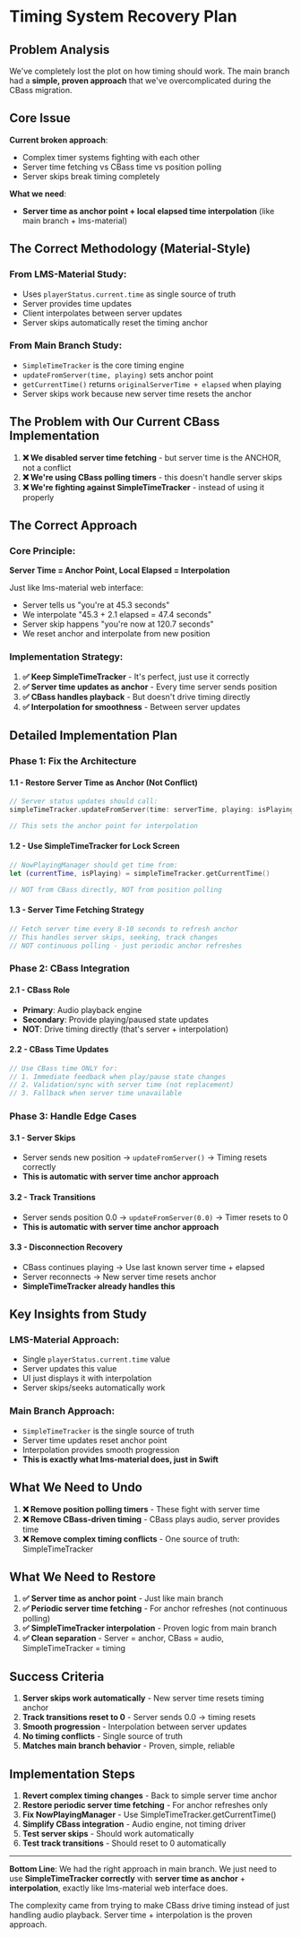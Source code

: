 # Timing System Recovery Plan

## Problem Analysis

We've completely lost the plot on how timing should work. The main branch had a **simple, proven approach** that we've overcomplicated during the CBass migration.

## Core Issue

**Current broken approach**: 
- Complex timer systems fighting with each other
- Server time fetching vs CBass time vs position polling
- Server skips break timing completely

**What we need**: 
- **Server time as anchor point + local elapsed time interpolation** (like main branch + lms-material)

## The Correct Methodology (Material-Style)

### **From LMS-Material Study**:
- Uses `playerStatus.current.time` as single source of truth
- Server provides time updates
- Client interpolates between server updates
- Server skips automatically reset the timing anchor

### **From Main Branch Study**:
- `SimpleTimeTracker` is the core timing engine
- `updateFromServer(time, playing)` sets anchor point
- `getCurrentTime()` returns `originalServerTime + elapsed` when playing
- Server skips work because new server time resets the anchor

## The Problem with Our Current CBass Implementation

1. **❌ We disabled server time fetching** - but server time is the ANCHOR, not a conflict
2. **❌ We're using CBass polling timers** - this doesn't handle server skips
3. **❌ We're fighting against SimpleTimeTracker** - instead of using it properly

## The Correct Approach

### **Core Principle**: 
**Server Time = Anchor Point, Local Elapsed = Interpolation**

Just like lms-material web interface:
- Server tells us "you're at 45.3 seconds" 
- We interpolate "45.3 + 2.1 elapsed = 47.4 seconds"
- Server skip happens "you're now at 120.7 seconds"
- We reset anchor and interpolate from new position

### **Implementation Strategy**:

1. **✅ Keep SimpleTimeTracker** - It's perfect, just use it correctly
2. **✅ Server time updates as anchor** - Every time server sends position
3. **✅ CBass handles playback** - But doesn't drive timing directly  
4. **✅ Interpolation for smoothness** - Between server updates

## Detailed Implementation Plan

### **Phase 1: Fix the Architecture**

#### **1.1 - Restore Server Time as Anchor (Not Conflict)**
```swift
// Server status updates should call:
simpleTimeTracker.updateFromServer(time: serverTime, playing: isPlaying)

// This sets the anchor point for interpolation
```

#### **1.2 - Use SimpleTimeTracker for Lock Screen**
```swift
// NowPlayingManager should get time from:
let (currentTime, isPlaying) = simpleTimeTracker.getCurrentTime()

// NOT from CBass directly, NOT from position polling
```

#### **1.3 - Server Time Fetching Strategy**
```swift
// Fetch server time every 8-10 seconds to refresh anchor
// This handles server skips, seeking, track changes
// NOT continuous polling - just periodic anchor refreshes
```

### **Phase 2: CBass Integration**

#### **2.1 - CBass Role**
- **Primary**: Audio playback engine
- **Secondary**: Provide playing/paused state updates
- **NOT**: Drive timing directly (that's server + interpolation)

#### **2.2 - CBass Time Updates**
```swift
// Use CBass time ONLY for:
// 1. Immediate feedback when play/pause state changes
// 2. Validation/sync with server time (not replacement)
// 3. Fallback when server time unavailable
```

### **Phase 3: Handle Edge Cases**

#### **3.1 - Server Skips**
- Server sends new position → `updateFromServer()` → Timing resets correctly
- **This is automatic with server time anchor approach**

#### **3.2 - Track Transitions** 
- Server sends position 0.0 → `updateFromServer(0.0)` → Timer resets to 0
- **This is automatic with server time anchor approach**

#### **3.3 - Disconnection Recovery**
- CBass continues playing → Use last known server time + elapsed
- Server reconnects → New server time resets anchor
- **SimpleTimeTracker already handles this**

## Key Insights from Study

### **LMS-Material Approach**:
- Single `playerStatus.current.time` value
- Server updates this value
- UI just displays it with interpolation
- Server skips/seeks automatically work

### **Main Branch Approach**:
- `SimpleTimeTracker` is the single source of truth
- Server time updates reset anchor point
- Interpolation provides smooth progression
- **This is exactly what lms-material does, just in Swift**

## What We Need to Undo

1. **❌ Remove position polling timers** - These fight with server time
2. **❌ Remove CBass-driven timing** - CBass plays audio, server provides time
3. **❌ Remove complex timing conflicts** - One source of truth: SimpleTimeTracker

## What We Need to Restore

1. **✅ Server time as anchor point** - Just like main branch
2. **✅ Periodic server time fetching** - For anchor refreshes (not continuous polling)
3. **✅ SimpleTimeTracker interpolation** - Proven logic from main branch
4. **✅ Clean separation** - Server = anchor, CBass = audio, SimpleTimeTracker = timing

## Success Criteria

1. **Server skips work automatically** - New server time resets timing anchor
2. **Track transitions reset to 0** - Server sends 0.0 → timing resets
3. **Smooth progression** - Interpolation between server updates
4. **No timing conflicts** - Single source of truth
5. **Matches main branch behavior** - Proven, simple, reliable

## Implementation Steps

1. **Revert complex timing changes** - Back to simple server time anchor
2. **Restore periodic server time fetching** - For anchor refreshes only
3. **Fix NowPlayingManager** - Use SimpleTimeTracker.getCurrentTime()
4. **Simplify CBass integration** - Audio engine, not timing driver
5. **Test server skips** - Should work automatically
6. **Test track transitions** - Should reset to 0 automatically

---

**Bottom Line**: We had the right approach in main branch. We just need to use **SimpleTimeTracker correctly** with **server time as anchor** + **interpolation**, exactly like lms-material web interface does.

The complexity came from trying to make CBass drive timing instead of just handling audio playback. Server time + interpolation is the proven approach.